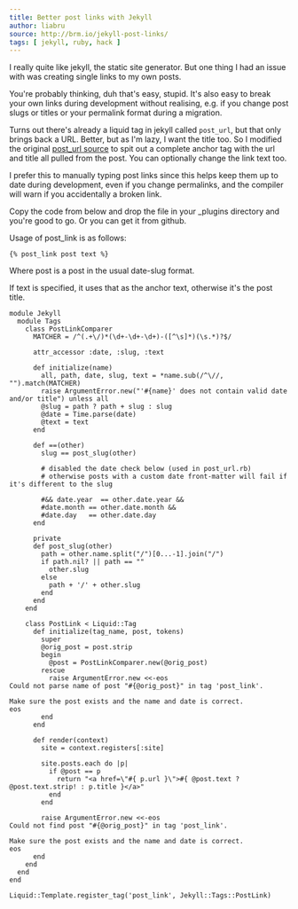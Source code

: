 ```yaml
---
title: Better post links with Jekyll
author: liabru
source: http://brm.io/jekyll-post-links/
tags: [ jekyll, ruby, hack ]
---
```


I really quite like jekyll, the static site generator. But one thing I
had an issue with was creating single links to my own posts.

You're probably thinking, duh that's easy, stupid.  It's also easy to
break your own links during development without realising, e.g. if you
change post slugs or titles or your permalink format during a
migration.

Turns out there's already a liquid tag in jekyll called `post_url`,
but that only brings back a URL.  Better, but as I'm lazy, I want the
title too. So I modified the original [post_url source][post_url-src] to
spit out a complete anchor tag with the url and title all pulled from
the post. You can optionally change the link text too.

[post_url-src]: https://github.com/jekyll/jekyll/blob/master/lib/jekyll/tags/post_url.rb

I prefer this to manually typing post links since this helps keep them
up to date during development, even if you change permalinks, and the
compiler will warn if you accidentally a broken link.

Copy the code from below and drop the file in your _plugins directory
and you're good to go.  Or you can get it from github.

Usage of post_link is as follows:

```liquid
{% post_link post text %}
```

Where post is a post in the usual date-slug format.

If text is specified, it uses that as the anchor text, otherwise it's
the post title.

```liquid
module Jekyll
  module Tags
    class PostLinkComparer
      MATCHER = /^(.+\/)*(\d+-\d+-\d+)-([^\s]*)(\s.*)?$/

      attr_accessor :date, :slug, :text

      def initialize(name)
        all, path, date, slug, text = *name.sub(/^\//, "").match(MATCHER)
        raise ArgumentError.new("'#{name}' does not contain valid date and/or title") unless all
        @slug = path ? path + slug : slug
        @date = Time.parse(date)
        @text = text
      end

      def ==(other)
        slug == post_slug(other)
         
        # disabled the date check below (used in post_url.rb)
        # otherwise posts with a custom date front-matter will fail if it's different to the slug
        
        #&& date.year  == other.date.year &&
        #date.month == other.date.month &&
        #date.day   == other.date.day
      end

      private
      def post_slug(other)
        path = other.name.split("/")[0...-1].join("/")
        if path.nil? || path == ""
          other.slug
        else
          path + '/' + other.slug
        end
      end
    end

    class PostLink < Liquid::Tag
      def initialize(tag_name, post, tokens)
        super
        @orig_post = post.strip
        begin
          @post = PostLinkComparer.new(@orig_post)
        rescue
          raise ArgumentError.new <<-eos
Could not parse name of post "#{@orig_post}" in tag 'post_link'.

Make sure the post exists and the name and date is correct.
eos
        end
      end

      def render(context)
        site = context.registers[:site]

        site.posts.each do |p|
          if @post == p
            return "<a href=\"#{ p.url }\">#{ @post.text ? @post.text.strip! : p.title }</a>"
          end
        end

        raise ArgumentError.new <<-eos
Could not find post "#{@orig_post}" in tag 'post_link'.

Make sure the post exists and the name and date is correct.
eos
      end
    end
  end
end

Liquid::Template.register_tag('post_link', Jekyll::Tags::PostLink)
```
